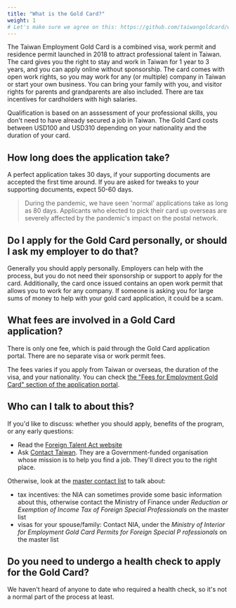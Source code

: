 ```yaml
---
title: "What is the Gold Card?"
weight: 1
# Let's make sure we agree on this: https://github.com/taiwangoldcard/website/pull/23
---
```


The Taiwan Employment Gold Card is a combined visa, work permit and residence permit launched in 2018
 to attract professional talent in Taiwan. The card gives you the right to stay and work in Taiwan for
 1 year to 3 years, and you can apply online without sponsorship. The card comes with open
 work rights, so you may work for any (or multiple) company in Taiwan or start your own business.
 You can bring your family with you, and visitor rights for parents and grandparents are also included.
 There are tax incentives for cardholders with high salaries.

Qualification is based on an asssessment of your professional skills, you don't need to have already
 secured a job in Taiwan. The Gold Card costs between USD100 and USD310 depending on your nationality and
 the duration of your card.

## How long does the application take?
A perfect application takes 30 days, if your supporting documents are accepted the first time
 around. If you are asked for tweaks to your supporting documents, expect 50-60 days.

> During the pandemic, we have seen 'normal' applications take as long as 80 days. Applicants who
 elected to pick their card up overseas are severely affected by the pandemic's impact on the postal
network.
<!---TODO revise in a few months.-->

## Do I apply for the Gold Card personally, or should I ask my employer to do that?
Generally you should apply personally. Employers can help with the process, but you do not need
 their sponsorship or support to apply for the card. Additionally, the card once issued contains
 an open work permit that allows you to work for any company. If someone is asking you for large sums
of money to help with your gold card application, it could be a scam.

## What fees are involved in a Gold Card application?
There is only one fee, which is paid through the Gold Card application portal. There are no separate visa or work permit fees.

The fees varies if you apply from Taiwan or overseas, the duration of the visa, and your nationality.
You can check [the "Fees for Employment Gold Card" section of the application portal](https://coa.immigration.gov.tw/coa-frontend/four-in-one/entry/golden-card).
<!---TODO add fee reference.-->

## Who can I talk to about this?
If you'd like to discuss: whether you should apply, benefits of the program, or any early questions:
- Read the [Foreign Talent Act website](https://foreigntalentact.ndc.gov.tw/en/Default.aspx)
- Ask [Contact Taiwan](https://www.contacttaiwan.tw/main/index.aspx?lang=2#). They are a Government-funded organisation whose mission is to help you find a job. They'll direct you to the right place.

Otherwise, look at the [master contact list](https://foreigntalentact.ndc.gov.tw/en/cp.aspx?n=D927ED39BDAE7478&s=DA2F7BC919B77E24) to talk about:
- tax incentives: the NIA can sometimes provide some basic information about this, otherwise contact the Ministry of Finance under _Reduction or Exemption of Income Tax of Foreign Special Professionals_ on the master list
- visas for your spouse/family: Contact NIA, under the _Ministry of Interior for Employment Gold Card Permits for Foreign Special P    rofessionals_ on the master list


## Do you need to undergo a health check to apply for the Gold Card?
We haven't heard of anyone to date who required a health check, so it's not a normal part of the
 process at least.

